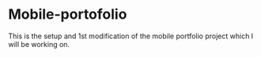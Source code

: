 # Mobile-portofolio
 This is the setup and 1st modification of the mobile portfolio project which I will be working on.
